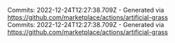 Commits: 2022-12-24T12:27:38.709Z - Generated via https://github.com/marketplace/actions/artificial-grass
<br>
Commits: 2022-12-24T12:27:38.709Z - Generated via https://github.com/marketplace/actions/artificial-grass
<br>
